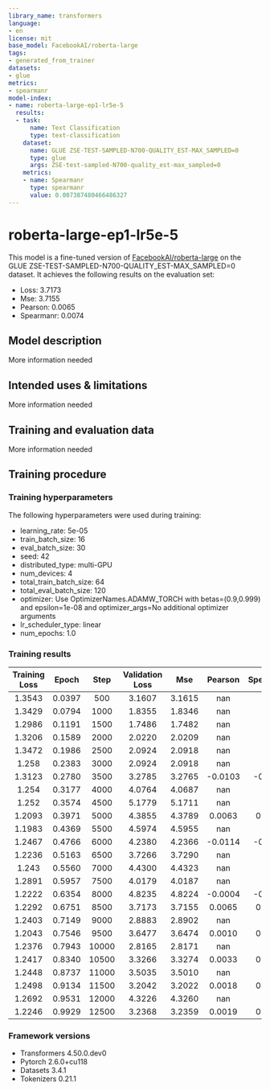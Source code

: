 ```yaml
---
library_name: transformers
language:
- en
license: mit
base_model: FacebookAI/roberta-large
tags:
- generated_from_trainer
datasets:
- glue
metrics:
- spearmanr
model-index:
- name: roberta-large-ep1-lr5e-5
  results:
  - task:
      name: Text Classification
      type: text-classification
    dataset:
      name: GLUE ZSE-TEST-SAMPLED-N700-QUALITY_EST-MAX_SAMPLED=0
      type: glue
      args: ZSE-test-sampled-N700-quality_est-max_sampled=0
    metrics:
    - name: Spearmanr
      type: spearmanr
      value: 0.007387480466486327
---
```


<!-- This model card has been generated automatically according to the information the Trainer had access to. You
should probably proofread and complete it, then remove this comment. -->

# roberta-large-ep1-lr5e-5

This model is a fine-tuned version of [FacebookAI/roberta-large](https://huggingface.co/FacebookAI/roberta-large) on the GLUE ZSE-TEST-SAMPLED-N700-QUALITY_EST-MAX_SAMPLED=0 dataset.
It achieves the following results on the evaluation set:
- Loss: 3.7173
- Mse: 3.7155
- Pearson: 0.0065
- Spearmanr: 0.0074

## Model description

More information needed

## Intended uses & limitations

More information needed

## Training and evaluation data

More information needed

## Training procedure

### Training hyperparameters

The following hyperparameters were used during training:
- learning_rate: 5e-05
- train_batch_size: 16
- eval_batch_size: 30
- seed: 42
- distributed_type: multi-GPU
- num_devices: 4
- total_train_batch_size: 64
- total_eval_batch_size: 120
- optimizer: Use OptimizerNames.ADAMW_TORCH with betas=(0.9,0.999) and epsilon=1e-08 and optimizer_args=No additional optimizer arguments
- lr_scheduler_type: linear
- num_epochs: 1.0

### Training results

| Training Loss | Epoch  | Step  | Validation Loss | Mse    | Pearson | Spearmanr |
|:-------------:|:------:|:-----:|:---------------:|:------:|:-------:|:---------:|
| 1.3543        | 0.0397 | 500   | 3.1607          | 3.1615 | nan     | nan       |
| 1.3429        | 0.0794 | 1000  | 1.8355          | 1.8346 | nan     | nan       |
| 1.2986        | 0.1191 | 1500  | 1.7486          | 1.7482 | nan     | nan       |
| 1.3206        | 0.1589 | 2000  | 2.0220          | 2.0209 | nan     | nan       |
| 1.3472        | 0.1986 | 2500  | 2.0924          | 2.0918 | nan     | nan       |
| 1.258         | 0.2383 | 3000  | 2.0924          | 2.0918 | nan     | nan       |
| 1.3123        | 0.2780 | 3500  | 3.2785          | 3.2765 | -0.0103 | -0.0117   |
| 1.254         | 0.3177 | 4000  | 4.0764          | 4.0687 | nan     | nan       |
| 1.252         | 0.3574 | 4500  | 5.1779          | 5.1711 | nan     | nan       |
| 1.2093        | 0.3971 | 5000  | 4.3855          | 4.3789 | 0.0063  | 0.0066    |
| 1.1983        | 0.4369 | 5500  | 4.5974          | 4.5955 | nan     | nan       |
| 1.2467        | 0.4766 | 6000  | 4.2380          | 4.2366 | -0.0114 | -0.0105   |
| 1.2236        | 0.5163 | 6500  | 3.7266          | 3.7290 | nan     | nan       |
| 1.243         | 0.5560 | 7000  | 4.4300          | 4.4323 | nan     | nan       |
| 1.2891        | 0.5957 | 7500  | 4.0179          | 4.0187 | nan     | nan       |
| 1.2222        | 0.6354 | 8000  | 4.8235          | 4.8224 | -0.0004 | -0.0003   |
| 1.2292        | 0.6751 | 8500  | 3.7173          | 3.7155 | 0.0065  | 0.0074    |
| 1.2403        | 0.7149 | 9000  | 2.8883          | 2.8902 | nan     | nan       |
| 1.2043        | 0.7546 | 9500  | 3.6477          | 3.6474 | 0.0010  | 0.0019    |
| 1.2376        | 0.7943 | 10000 | 2.8165          | 2.8171 | nan     | nan       |
| 1.2417        | 0.8340 | 10500 | 3.3266          | 3.3274 | 0.0033  | 0.0034    |
| 1.2448        | 0.8737 | 11000 | 3.5035          | 3.5010 | nan     | nan       |
| 1.2498        | 0.9134 | 11500 | 3.2042          | 3.2022 | 0.0018  | 0.0012    |
| 1.2692        | 0.9531 | 12000 | 4.3226          | 4.3260 | nan     | nan       |
| 1.2246        | 0.9929 | 12500 | 3.2368          | 3.2359 | 0.0019  | 0.0019    |


### Framework versions

- Transformers 4.50.0.dev0
- Pytorch 2.6.0+cu118
- Datasets 3.4.1
- Tokenizers 0.21.1
